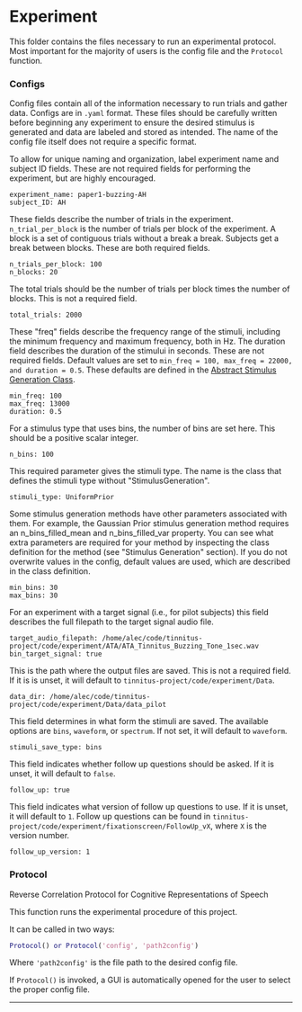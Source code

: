 # Experiment

This folder contains the files necessary to run an experimental protocol. Most important for the majority of users is the config file and the `Protocol` function.

### Configs

Config files contain all of the information necessary to run trials and gather data. Configs are in `.yaml` format. These files should be carefully written before beginning any experiment to ensure the desired stimulus is generated and data are labeled and stored as intended. The name of the config file itself does not require a specific format. 

To allow for unique naming and organization, label experiment name and subject ID fields. These are not required fields for performing the experiment, but are highly encouraged. 

```display
experiment_name: paper1-buzzing-AH
subject_ID: AH
```

These fields describe the number of trials in the experiment. `n_trial_per_block` is the number of trials per block of the experiment. A block is a set of contiguous trials without a break a break. Subjects get a break between blocks. These are both required fields.

```display
n_trials_per_block: 100
n_blocks: 20
```

The total trials should be the number of trials per block times the number of blocks. This is not a required field.

```display
total_trials: 2000
```

These "freq" fields describe the frequency range of the stimuli, including the minimum frequency and maximum frequency, both in Hz. The duration field describes the duration of the stimului in seconds. These are not required fields. Default values are set to `min_freq = 100, max_freq = 22000, and duration = 0.5`. These defaults are defined in the [Abstract Stimulus Generation Class](../stimgen/AbstractStimulusGenerationMethod).

```display
min_freq: 100
max_freq: 13000
duration: 0.5
```

For a stimulus type that uses bins, the number of bins are set here. This should be a positive scalar integer.

```display
n_bins: 100
```

This required parameter gives the stimuli type. The name is the class that defines the stimuli type without "StimulusGeneration".

```display
stimuli_type: UniformPrior
```

Some stimulus generation methods have other parameters associated with them. For example, the Gaussian Prior stimulus generation method requires an n_bins_filled_mean and n_bins_filled_var property. You can see what extra parameters are required for your method by inspecting the class definition for the method (see "Stimulus Generation" section). If you do not overwrite values in the config, default values are used, which are described in the class definition.

```display
min_bins: 30
max_bins: 30
```

For an experiment with a target signal (i.e., for pilot subjects) this field describes the full filepath to the target signal audio file.

```display
target_audio_filepath: /home/alec/code/tinnitus-project/code/experiment/ATA/ATA_Tinnitus_Buzzing_Tone_1sec.wav
bin_target_signal: true
```

This is the path where the output files are saved. This is not a required field. If it is is unset, it will default to `tinnitus-project/code/experiment/Data`.

```display
data_dir: /home/alec/code/tinnitus-project/code/experiment/Data/data_pilot
```

This field determines in what form the stimuli are saved. The available options are `bins`, `waveform`, or `spectrum`. If not set, it will default to `waveform`.

```display
stimuli_save_type: bins
```

This field indicates whether follow up questions should be asked.
If it is unset, it will default to `false`.

```display
follow_up: true
```

This field indicates what version of follow up questions to use.
If it is unset, it will default to `1`. Follow up questions can be found in 
`tinnitus-project/code/experiment/fixationscreen/FollowUp_vX`, where `X` is
the version number. 

```display
follow_up_version: 1
```

### Protocol

Reverse Correlation Protocol for Cognitive Representations of Speech

This function runs the experimental procedure of this project.

It can be called in two ways:
```matlab
Protocol() or Protocol('config', 'path2config')
```
Where `'path2config'` is the file path to the desired config file.

If `Protocol()` is invoked, a GUI is automatically opened for the user to select the proper config file.





-------



